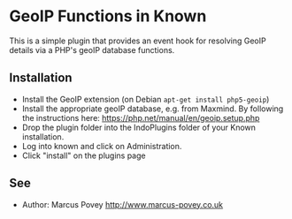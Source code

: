 GeoIP Functions in Known
========================

This is a simple plugin that provides an event hook for resolving GeoIP details via a PHP's geoIP database functions.

Installation
------------

* Install the GeoIP extension (on Debian ```apt-get install php5-geoip```)
* Install the appropriate geoIP database, e.g. from Maxmind. By following the instructions here: https://php.net/manual/en/geoip.setup.php
* Drop the plugin folder into the IndoPlugins folder of your Known installation.
* Log into known and click on Administration.
* Click "install" on the plugins page

See
---
 * Author: Marcus Povey <http://www.marcus-povey.co.uk> 

